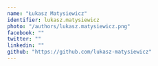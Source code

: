 ```yaml
---
name: "Łukasz Matysiewicz"
identifier: lukasz.matysiewicz
photo: "/authors/lukasz.matysiewicz.png"
facebook: ""
twitter: ""
linkedin: ""
github: "https://github.com/lukasz-matysiewicz"
---
```

